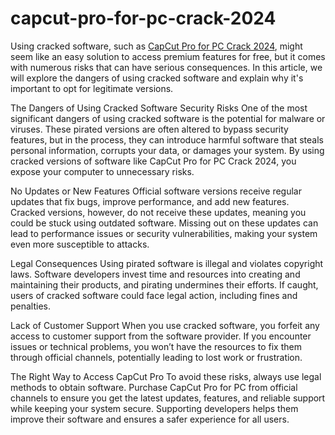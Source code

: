 # capcut-pro-for-pc-crack-2024

Using cracked software, such as [CapCut Pro for PC Crack 2024](https://activatorofficial.com/capcut-pc-full-crack/), might seem like an easy solution to access premium features for free, but it comes with numerous risks that can have serious consequences. In this article, we will explore the dangers of using cracked software and explain why it's important to opt for legitimate versions.

The Dangers of Using Cracked Software
Security Risks
One of the most significant dangers of using cracked software is the potential for malware or viruses. These pirated versions are often altered to bypass security features, but in the process, they can introduce harmful software that steals personal information, corrupts your data, or damages your system. By using cracked versions of software like CapCut Pro for PC Crack 2024, you expose your computer to unnecessary risks.

No Updates or New Features
Official software versions receive regular updates that fix bugs, improve performance, and add new features. Cracked versions, however, do not receive these updates, meaning you could be stuck using outdated software. Missing out on these updates can lead to performance issues or security vulnerabilities, making your system even more susceptible to attacks.

Legal Consequences
Using pirated software is illegal and violates copyright laws. Software developers invest time and resources into creating and maintaining their products, and pirating undermines their efforts. If caught, users of cracked software could face legal action, including fines and penalties.

Lack of Customer Support
When you use cracked software, you forfeit any access to customer support from the software provider. If you encounter issues or technical problems, you won’t have the resources to fix them through official channels, potentially leading to lost work or frustration.

The Right Way to Access CapCut Pro
To avoid these risks, always use legal methods to obtain software. Purchase CapCut Pro for PC from official channels to ensure you get the latest updates, features, and reliable support while keeping your system secure. Supporting developers helps them improve their software and ensures a safer experience for all users.
